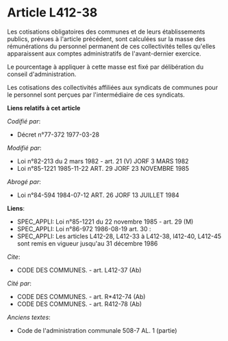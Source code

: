 # Article L412-38

Les cotisations obligatoires des communes et de leurs établissements publics, prévues à l'article précédent, sont calculées
sur la masse des rémunérations du personnel permanent de ces collectivités telles qu'elles apparaissent aux comptes
administratifs de l'avant-dernier exercice.

Le pourcentage à appliquer à cette masse est fixé par délibération du conseil d'administration.

Les cotisations des collectivités affiliées aux syndicats de communes pour le personnel sont perçues par l'intermédiaire de
ces syndicats.

**Liens relatifs à cet article**

_Codifié par_:

  - Décret n°77-372 1977-03-28

_Modifié par_:

  - Loi n°82-213 du 2 mars 1982 - art. 21 (V) JORF 3 MARS 1982
  - Loi n°85-1221 1985-11-22 ART. 29 JORF 23 NOVEMBRE 1985

_Abrogé par_:

  - Loi n°84-594 1984-07-12 ART. 26 JORF 13 JUILLET 1984

**Liens**:

  - SPEC_APPLI: Loi n°85-1221 du 22 novembre 1985 - art. 29 (M)
  - SPEC_APPLI: Loi n°86-972 1986-08-19 art. 30 :
  - SPEC_APPLI: Les articles L412-28, L412-33 à L412-38, l412-40, L412-45 sont remis en vigueur jusqu'au 31 décembre 1986

_Cite_:

  - CODE DES COMMUNES. - art. L412-37 (Ab)

_Cité par_:

  - CODE DES COMMUNES. - art. R*412-74 (Ab)
  - CODE DES COMMUNES. - art. R412-78 (Ab)

_Anciens textes_:

  - Code de l'administration communale 508-7 AL. 1 (partie)
